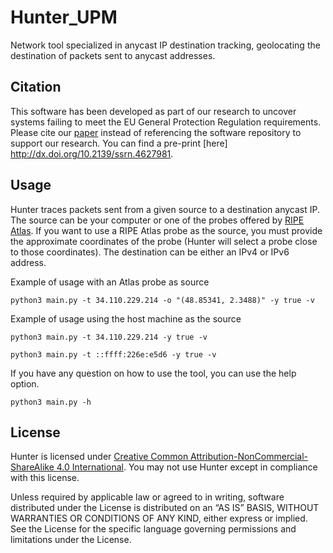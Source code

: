 # Hunter_UPM
Network tool specialized in anycast IP destination tracking, geolocating the destination of packets sent to anycast addresses.

## Citation
This software has been developed as part of our research to uncover systems failing to meet the EU General Protection Regulation requirements. Please cite our [paper](http://dx.doi.org/10.2139/ssrn.4627981) instead of referencing the software repository to support our research. You can find a pre-print [here]
<http://dx.doi.org/10.2139/ssrn.4627981>.

## Usage
Hunter traces packets sent from a given source to a destination anycast IP. The source can be your computer or one of the probes offered by [RIPE Atlas](https://atlas.ripe.net/). If you want to use a RIPE Atlas probe as the source, you must provide the approximate coordinates of the probe (Hunter will select a probe close to those coordinates). The destination can be either an IPv4 or IPv6 address. 

Example of usage with an Atlas probe as source
```
python3 main.py -t 34.110.229.214 -o "(48.85341, 2.3488)" -y true -v
```

Example of usage using the host machine as the source
```
python3 main.py -t 34.110.229.214 -y true -v

python3 main.py -t ::ffff:226e:e5d6 -y true -v
```

If you have any question on how to use the tool, you can use the help option.
```
python3 main.py -h
```

## License
Hunter is licensed under [Creative Common Attribution-NonCommercial-ShareAlike 4.0 International](http://creativecommons.org/licenses/by-nc-sa/4.0/). You may not use Hunter except in compliance with this license.

Unless required by applicable law or agreed to in writing, software distributed under the License is distributed on an “AS IS” BASIS, WITHOUT WARRANTIES OR CONDITIONS OF ANY KIND, either express or implied. See the License for the specific language governing permissions and limitations under the License.
